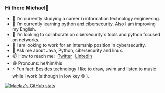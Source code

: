 ### Hi there Michael👋



<!--
**wanferno/wanferno** is a ✨ _special_ ✨ repository because its `README.md` (this file) appears on your GitHub profile.

Here are some ideas to get you started:-->

- 🔭 I’m currently studying a career in information technology engineering.
- 🌱 I’m currently learning python and cibersecurity. Also I am improving my English.
- 👯 I’m looking to collaborate on cibersecurity´s tools and python focused on networks.
- 🤔 I am looking to work for an internship position in cybersecurity.
- 💬 Ask me about Java, Python, cibersecurity and linux.
- 📫 How to reach me: 
      -[Twitter](https://twitter.com/mael_laz)
      -[Linkedln](https://www.linkedin.com/in/michaelpazminoc/)
- 😄 Pronouns: he/him/his
- ⚡ Fun fact: Besides technology I like to draw, swim and listen to music while I work (although in low key 😄 ).

[![Maelaz's GitHub stats](https://github-readme-stats.vercel.app/api?username=wanferno)](https://github.com/wanferno/github-readme-stats)


